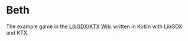 # Beth  
The example game in the [LibGDX](https://github.com/libgdx/libgdx)/[KTX](https://github.com/libktx/ktx) [Wiki](https://github.com/Quillraven/SimpleKtxGame/wiki) written in Kotlin with LibGDX and KTX.
